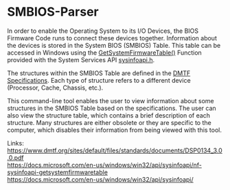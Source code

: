# SMBIOS-Parser

In order to enable the Operating System to its I/O Devices, the BIOS Firmware Code runs to connect these devices together. Information about the devices is stored in the System BIOS (SMBIOS) Table. This table can be accessed in Windows using the [GetSystemFirmwareTable()](https://docs.microsoft.com/en-us/windows/win32/api/sysinfoapi/nf-sysinfoapi-getsystemfirmwaretable) Function provided with the System Services API [sysinfoapi.h](https://docs.microsoft.com/en-us/windows/win32/api/sysinfoapi/).   

The structures within the SMBIOS Table are defined in the [DMTF Specifications](<https://www.dmtf.org/sites/default/files/standards/documents/DSP0134_3.0.0.pdf>). Each type of structure refers to a different device (Processor, Cache, Chassis, etc.).

This command-line tool enables the user to view information about some structures in the SMBIOS Table based on the specifications. The user can also view the structure table, which contains a brief description of each structure. Many structures are either obsolete or they are specific to the computer, which disables their information from being viewed with this tool.

Links:  
<https://www.dmtf.org/sites/default/files/standards/documents/DSP0134_3.0.0.pdf>  
<https://docs.microsoft.com/en-us/windows/win32/api/sysinfoapi/nf-sysinfoapi-getsystemfirmwaretable>  
https://docs.microsoft.com/en-us/windows/win32/api/sysinfoapi/  
